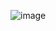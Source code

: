 ![image](https://github.com/fatihbekmez/LeetCodeExamples/assets/132763414/43c29633-b6d4-4e67-b79a-63b961f3ec28)
